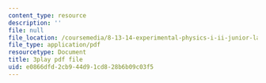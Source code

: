 ```yaml
---
content_type: resource
description: ''
file: null
file_location: /coursemedia/8-13-14-experimental-physics-i-ii-junior-lab-fall-2016-spring-2017/e0866dfd2cb944d91cd828b6b09c03f5_3032016.pdf
file_type: application/pdf
resourcetype: Document
title: 3play pdf file
uid: e0866dfd-2cb9-44d9-1cd8-28b6b09c03f5
---
```

